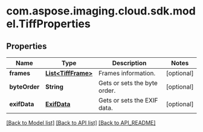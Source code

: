 
# com.aspose.imaging.cloud.sdk.model.TiffProperties

## Properties
Name | Type | Description | Notes
------------ | ------------- | ------------- | -------------
**frames** | [**List&lt;TiffFrame&gt;**](TiffFrame.md) | Frames information. |  [optional]
**byteOrder** | **String** | Gets or sets the byte order. |  [optional]
**exifData** | [**ExifData**](ExifData.md) | Gets or sets the EXIF data. |  [optional]


[[Back to Model list]](API_README.md#documentation-for-models) [[Back to API list]](API_README.md#documentation-for-api-endpoints) [[Back to API_README]](API_README.md)

